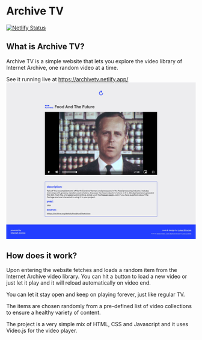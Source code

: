 # Archive TV

[![Netlify Status](https://api.netlify.com/api/v1/badges/c59eb247-2407-4633-9d36-3a91e91a9184/deploy-status)](https://app.netlify.com/sites/archivetv/deploys)

## What is Archive TV?

Archive TV is a simple website that lets you explore the video library of Internet Archive, one random video at a time.

See it running live at https://archivetv.netlify.app/
![Project preview](img/project_preview.jpeg)

## How does it work?

Upon entering the website fetches and loads a random item from the Internet Archive video library. You can hit a button to load a new video or just let it play and it will reload automatically on video end.

You can let it stay open and keep on playing forever, just like regular TV.

The items are chosen randomly from a pre-defined list of video collections to ensure a healthy variety of content.

The project is a very simple mix of HTML, CSS and Javascript and it uses Video.js for the video player.
